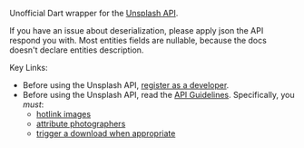 Unofficial Dart wrapper for the [Unsplash API](https://unsplash.com/developers).

If you have an issue about deserialization, please apply json the API respond you with.
Most entities fields are nullable, because the docs doesn't declare entities description.

Key Links:
- Before using the Unsplash API, [register as a developer](https://unsplash.com/developers).
- Before using the Unsplash API, read the [API Guidelines](https://help.unsplash.com/api-guidelines/unsplash-api-guidelines). Specifically, you _must_:
  - [hotlink images](https://help.unsplash.com/api-guidelines/more-on-each-guideline/guideline-hotlinking-images)
  - [attribute photographers](https://help.unsplash.com/api-guidelines/more-on-each-guideline/guideline-attribution)
  - [trigger a download when appropriate](https://help.unsplash.com/api-guidelines/more-on-each-guideline/guideline-triggering-a-download)